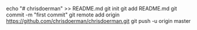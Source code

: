 echo "# chrisdoerman" >> README.md
git init
git add README.md
git commit -m "first commit"
git remote add origin https://github.com/chrisdoerman/chrisdoerman.git
git push -u origin master
